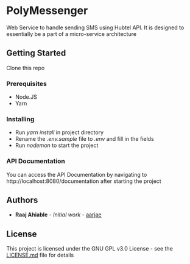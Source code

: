 # PolyMessenger

Web Service to handle sending SMS using Hubtel API.
It is designed to essentially be a part of a micro-service architecture

## Getting Started
Clone this repo


### Prerequisites
- Node.JS
- Yarn

### Installing
- Run *yarn install* in project directory
- Rename the *.env.sample* file to *.env* and fill in the fields
- Run *nodemon* to start the project 

### API Documentation
You can access the API Documentation by navigating to http://localhost:8080/documentation after starting the project

## Authors

* **Raaj Ahiable** - *Initial work* - [aarjae](https://github.com/aarjae)


## License
This project is licensed under the GNU GPL v3.0 License - see the [LICENSE.md](LICENSE.md) file for details

